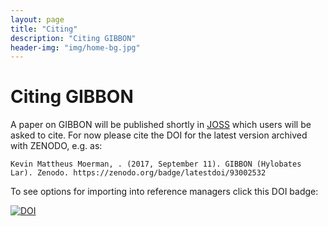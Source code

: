 ```yaml
---
layout: page
title: "Citing"
description: "Citing GIBBON"
header-img: "img/home-bg.jpg"
---
```


# Citing GIBBON
A paper on GIBBON will be published shortly in [JOSS](https://joss.theoj.org/) which users will be asked to cite. For now please cite the DOI for the latest version archived with ZENODO, e.g. as:  

`Kevin Mattheus Moerman, . (2017, September 11). GIBBON (Hylobates Lar). Zenodo. https://zenodo.org/badge/latestdoi/93002532`

To see options for importing into reference managers click this DOI badge:



[![DOI](https://zenodo.org/badge/93002532.svg)](https://zenodo.org/badge/latestdoi/93002532)
